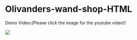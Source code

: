 # Olivanders-wand-shop-HTML

Demo Video:(Please click the image for the youtube video!)

[![](http://img.youtube.com/vi/3OqTkLhrSzw/0.jpg)](http://www.youtube.com/watch?v=3OqTkLhrSzw "Olivanders wand shop demo")
